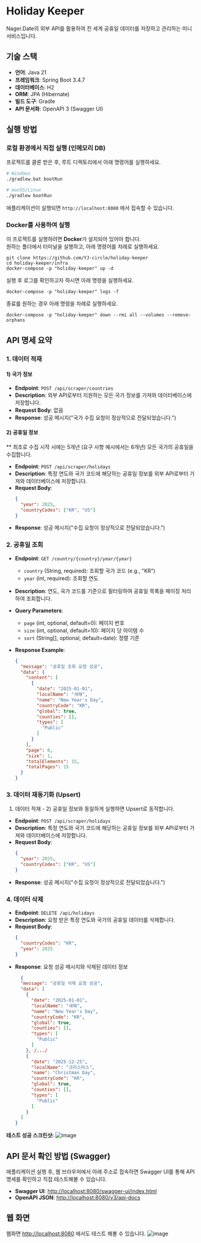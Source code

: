 # Holiday Keeper

Nager.Date의 외부 API를 활용하여 전 세계 공휴일 데이터를 저장하고 관리하는 미니 서비스입니다.

## 기술 스택

- **언어**: Java 21
- **프레임워크**: Spring Boot 3.4.7
- **데이터베이스**: H2
- **ORM**: JPA (Hibernate)
- **빌드 도구**: Gradle
- **API 문서화**: OpenAPI 3 (Swagger UI)

## 실행 방법
### 로컬 환경에서 직접 실행 (인메모리 DB)
프로젝트를 클론 받은 후, 루트 디렉토리에서 아래 명령어를 실행하세요.

```bash
# Windows
./gradlew.bat bootRun

# macOS/Linux
./gradlew bootRun
```

애플리케이션이 실행되면 `http://localhost:8080` 에서 접속할 수 있습니다.

### Docker를 사용하여 실행
이 프로젝트를 실행하려면 **Docker**가 설치되어 있어야 합니다.  
원하는 폴더에서 터미널을 실행하고, 아래 명령어를 차례로 실행하세요.
```
git clone https://github.com/YJ-circle/holiday-keeper
cd holiday-keeper/infra
docker-compose -p "holiday-keeper" up -d
```

실행 후 로그를 확인하고자 하시면 아래 명령을 실행하세요.
```
docker-compose -p "holiday-keeper" logs -f
```

종료를 원하는 경우 아래 명령을 차례로 실행하세요.
```
docker-compose -p "holiday-keeper" down --rmi all --volumes --remove-orphans
```

## API 명세 요약

### 1. 데이터 적재
#### 1) 국가 정보
- **Endpoint**: `POST /api/scraper/countries`
- **Description**: 외부 API로부터 지원하는 모든 국가 정보를 가져와 데이터베이스에 저장합니다.
- **Request Body**: 없음
- **Response**: 성공 메시지("국가 수집 요청이 정상적으로 전달되었습니다.")

#### 2) 공휴일 정보
** 최초로 수집 시작 시에는 5개년 (요구 사항 예시에서는 6개년) 모든 국가의 공휴일을 수집합니다.
- **Endpoint**: `POST /api/scraper/holidays`
- **Description**: 특정 연도와 국가 코드에 해당하는 공휴일 정보를 외부 API로부터 가져와 데이터베이스에 저장합니다.
- **Request Body**:
  ```json
  {
    "year": 2025,
    "countryCodes": ["KR", "US"]
  }
  ```
- **Response**: 성공 메시지("수집 요청이 정상적으로 전달되었습니다.")
### 2. 공휴일 조회

- **Endpoint**: `GET /country/{country}/year/{year}`
  - `country` (String, required): 조회할 국가 코드 (e.g., "KR")
  - `year` (int, required): 조회할 연도
- **Description**: 연도, 국가 코드를 기준으로 필터링하여 공휴일 목록을 페이징 처리하여 조회합니다.
- **Query Parameters**:
  - `page` (int, optional, default=0): 페이지 번호
  - `size` (int, optional, default=10): 페이지 당 아이템 수
  - `sort` (String[], optional, default=date): 정렬 기준
  
- **Response Example**:
  ``` json
  {
    "message": "공휴일 조회 요청 성공",
    "data": {
      "content": [
        {
          "date": "2025-01-01",
          "localName": "새해",
          "name": "New Year's Day",
          "countryCode": "KR",
          "global": true,
          "counties": [],
          "types": [
            "Public"
          ]
        }
      ],
      "page": 0,
      "size": 1,
      "totalElements": 15,
      "totalPages": 15
    }
  }
  ```

### 3. 데이터 재동기화 (Upsert)
1. 데이터 적재 - 2) 공휴일 정보와 동일하게 실행하면 Upsert로 동작합니다.
- **Endpoint**: `POST /api/scraper/holidays`
- **Description**: 특정 연도와 국가 코드에 해당하는 공휴일 정보를 외부 API로부터 가져와 데이터베이스에 저장합니다.
- **Request Body**:
  ```json
  {
    "year": 2025,
    "countryCodes": ["KR", "US"]
  }
  ```
- **Response**: 성공 메시지("수집 요청이 정상적으로 전달되었습니다.")

### 4. 데이터 삭제

- **Endpoint**: `DELETE /api/holidays`
- **Description**: 요청 받은 특정 연도와 국가의 공휴일 데이터를 삭제합니다.
- **Request Body**:
  ```json
  {
    "countryCodes": "KR",
    "year": 2025
  }
  ```
- **Response**: 요청 성공 메시지와 삭제된 데이터 정보
  ``` json
    {
    "message": "공휴일 삭제 요청 성공",
    "data": [
      {
        "date": "2025-01-01",
        "localName": "새해",
        "name": "New Year's Day",
        "countryCode": "KR",
        "global": true,
        "counties": [],
        "types": [
          "Public"
        ]
      }, /.../
      {
        "date": "2025-12-25",
        "localName": "크리스마스",
        "name": "Christmas Day",
        "countryCode": "KR",
        "global": true,
        "counties": [],
        "types": [
          "Public"
        ]
      }
    ]
  }
  ```

**테스트 성공 스크린샷:**
![image](https://github.com/user-attachments/assets/cce441cc-7e64-448b-b2fe-b5ad1060a7c7)


## API 문서 확인 방법 (Swagger)

애플리케이션 실행 후, 웹 브라우저에서 아래 주소로 접속하면 Swagger UI를 통해 API 명세를 확인하고 직접 테스트해볼 수 있습니다.
- **Swagger UI**: [http://localhost:8080/swagger-ui/index.html](http://localhost:8080/swagger-ui/index.html)
- **OpenAPI JSON**: [http://localhost:8080/v3/api-docs](http://localhost:8080/v3/api-docs)

## 웹 화면
웹화면 [http://localhost:8080](http://localhost:8080) 에서도 테스트 해볼 수 있습니다.
![image](https://github.com/user-attachments/assets/31f00688-6746-458f-b426-c188a60c92a4)

